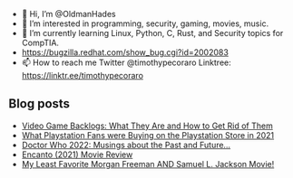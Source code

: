 - 👋 Hi, I’m @OldmanHades
- 👀 I’m interested in programming, security, gaming, movies, music.
- 🌱 I’m currently learning Linux, Python, C, Rust, and Security topics for CompTIA.
- https://bugzilla.redhat.com/show_bug.cgi?id=2002083
- 📫 How to reach me Twitter @timothypecoraro
Linktree: https://linktr.ee/timothypecoraro

## Blog posts
<!-- BLOG-POST-LIST:START -->
- [Video Game Backlogs: What They Are and How to Get Rid of Them](https://medium.com/@timothypecoraro/video-game-backlogs-what-they-are-and-how-to-get-rid-of-them-4961f88691bb?source=rss-5097f5c9b801------2)
- [What Playstation Fans were Buying on the Playstation Store in 2021](https://medium.com/@timothypecoraro/what-playstation-fans-were-buying-on-the-playstation-store-in-2021-51fba1ad4b91?source=rss-5097f5c9b801------2)
- [Doctor Who 2022: Musings about the Past and Future…](https://medium.com/@timothypecoraro/doctor-who-2022-musings-about-the-past-and-future-bd3edc5d16d5?source=rss-5097f5c9b801------2)
- [Encanto &lpar;2021&rpar; Movie Review](https://medium.com/@timothypecoraro/encanto-2021-movie-review-bf3127fa1694?source=rss-5097f5c9b801------2)
- [My Least Favorite Morgan Freeman AND Samuel L. Jackson Movie!](https://medium.com/@timothypecoraro/my-least-favorite-morgan-freeman-and-samuel-l-jackson-movie-ebbb4efa2d4d?source=rss-5097f5c9b801------2)
<!-- BLOG-POST-LIST:END -->
